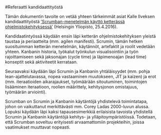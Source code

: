 #Referaatti kandidaattityöstä

Tämän dokumentin tavoite on vetää yhteen tärkeimmät asiat Kalle Ilveksen kandidaattityöstä [’Scrumban-menetelmän käyttö ketterässä ohjelmistokehityksessä’]( https://www.cs.helsinki.fi/u/mluukkai/ohtu/ilves-kandi.pdf) (Helsingin Yliopisto, 25.4.2016).

Kandidaatintyössä käydään ensin läpi ketterän ohjelmistokehityksen yleistä taustaa ja periaatteita (mm. agilen manifesti). Scrumin, tämän hetken suosituimman ketterän menetelmän, käytännöt, artefaktit ja roolit vedetään yhteen. Kanbanin historia, työkalut työnkulun visualisointiin ja työn rajoittamiseen sekä jaksonajan (cycle time) ja läpimenoajan (lead time) konseptit sekä aktiviteetit kerrataan. 

Seuraavaksi käydään läpi Scrumin ja Kanbanin yhtäläisyydet (mm. pohja lean-ajattelutavassa, nopea vastaaminen muutokseen, JIT ja kaizen) ja erot (mm. iteraatioiden aikarajaukset, työmäärään sitoutuminen, toimintojen lisääminen iteraatioon, roolien määrittely, kehitysjonon omistajuus, työmäärän arviointi). 

Scrumban on Scrumin ja Kanbanin käytäntöjä yhdistelevä toimintatapa, johon on vaikuttanut merkittävästi mm. Corey Ladas 2000-luvun alussa. Lopuksi käydään läpi kaksi tapausesimerkkiä erilaisista tavoista yhdistellä Scrumin ja Kanbanin käytäntöjä kehitys- ja ylläpitoympäristöissä. Todetaan, että Scrumban soveltuu erityisesti arvaamattomiin projekteihin, joissa vaatimukset muuttavat nopeasti.
